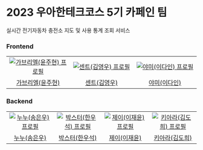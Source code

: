 # 2023 우아한테크코스 5기 카페인 팀

실시간 전기자동차 충전소 지도 및 사용 통계 조회 서비스

### Frontend
<table>
  <tr>
    <td align="center" width="200px">
      <a href="https://github.com/gabrielyoon7" target="_blank">
        <img src="https://avatars.githubusercontent.com/u/69189073?v=4" alt="가브리엘(윤주현) 프로필" />
      </a>
    </td>
    <td align="center" width="200px">
      <a href="https://github.com/kyw0716" target="_blank">
        <img src="https://avatars.githubusercontent.com/u/77326660?v=4" alt="센트(김영우) 프로필" />
      </a>
    </td>
    <td align="center" width="200px">
      <a href="https://github.com/feb-dain" target="_blank">
        <img src="https://avatars.githubusercontent.com/u/108778921?v=4" alt="야미(이다인) 프로필" />
      </a>
    </td>
  </tr>
  <tr>
    <td align="center">
      <a href="https://github.com/gabrielyoon7" target="_blank">
        가브리엘(윤주현)
      </a>
    </td>
    <td align="center">
      <a href="https://github.com/kyw0716" target="_blank">
        센트(김영우)
      </a>
    </td>
    <td align="center">
      <a href="https://github.com/feb-dain" target="_blank">
        야미(이다인)
      </a>
    </td>
  </tr>
</table>


### Backend
<table>
  <tr>
    <td align="center" width="200px">
      <a href="https://github.com/be-student" target="_blank">
        <img src="https://avatars.githubusercontent.com/u/80899085?v=4" alt="누누(송은우) 프로필" />
      </a>
    </td>
    <td align="center" width="200px">
      <a href="https://github.com/drunkenhw" target="_blank">
        <img src="https://avatars.githubusercontent.com/u/106640954?v=4" alt="박스터(한우석) 프로필" />
      </a>
    </td>
    <td align="center" width="200px">
      <a href="https://github.com/sosow0212" target="_blank">
        <img src="https://avatars.githubusercontent.com/u/63213487?v=4" alt="제이(이재윤) 프로필" />
      </a>
    </td>
    <td align="center" width="200px">
      <a href="https://github.com/kiarakim" target="_blank">
        <img src="https://avatars.githubusercontent.com/u/101039161?v=4" alt="키아라(김도희) 프로필" />
      </a>
    </td>
  </tr>
  <tr>
    <td align="center">
      <a href="https://github.com/be-student" target="_blank">
        누누(송은우)
      </a>
    </td>
    <td align="center">
      <a href="https://github.com/drunkenhw" target="_blank">
        박스터(한우석)
      </a>
    </td>
    <td align="center">
      <a href="https://github.com/sosow0212" target="_blank">
        제이(이재윤)
      </a>
    </td>
    <td align="center">
      <a href="https://github.com/kiarakim" target="_blank">
        키아라(김도희)
      </a>
    </td>
  </tr>
</table>


